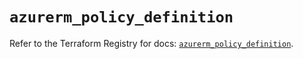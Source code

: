 # `azurerm_policy_definition`

Refer to the Terraform Registry for docs: [`azurerm_policy_definition`](https://registry.terraform.io/providers/hashicorp/azurerm/3.116.0/docs/resources/policy_definition).
